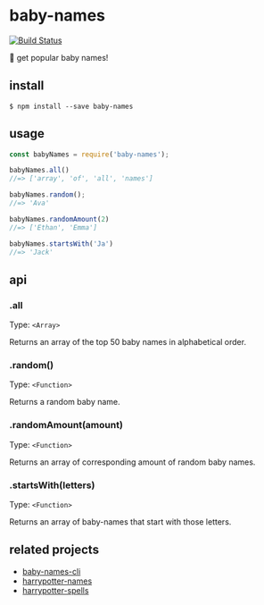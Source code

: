 # baby-names 
[![Build Status](https://travis-ci.org/ZakariaRidouh/baby-names.svg?branch=master)](https://travis-ci.org/ZakariaRidouh/baby-names)

:baby: get popular baby names!

## install

```
$ npm install --save baby-names
```

## usage

```javascript
const babyNames = require('baby-names');

babyNames.all()
//=> ['array', 'of', 'all', 'names']

babyNames.random();
//=> 'Ava'

babyNames.randomAmount(2)
//=> ['Ethan', 'Emma']

babyNames.startsWith('Ja')
//=> 'Jack'

```

## api

### .all

Type: `<Array>`

Returns an array of the top 50 baby names in alphabetical order.

### .random()

Type: `<Function>`

Returns a random baby name.

### .randomAmount(amount)

Type: `<Function>`

Returns an array of corresponding amount of random baby names.

### .startsWith(letters)

Type: `<Function>`

Returns an array of baby-names that start with those letters.

## related projects
* [baby-names-cli](#)
* [harrypotter-names](#)
* [harrypotter-spells](#)
